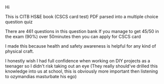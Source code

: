 Hi

This is CITB HS&E book (CSCS card test) PDF 
parsed into a multiple choice question quiz

There are 461 questions in this question bank
If you manage to get 45/50 in the exam (90%)
over 50minutes then you can apply for CSCS card

I made this because health and safety awareness
is helpful for any kind of physical craft.

I honestly wish I had full confidence when working
on DIY projects as a teenager so I didn't risk
taking out an eye (They really should've drilled 
this knowledge into us at school, this is obviously
more important then listening to ozymandias masturbate his ego)
